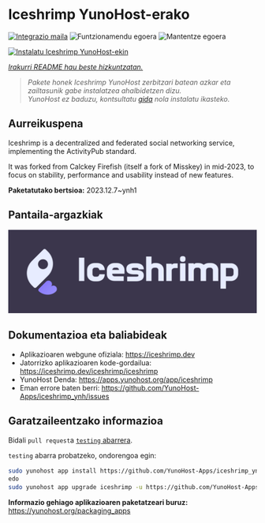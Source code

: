 <!--
Ohart ongi: README hau automatikoki sortu da <https://github.com/YunoHost/apps/tree/master/tools/readme_generator>ri esker
EZ editatu eskuz.
-->

# Iceshrimp YunoHost-erako

[![Integrazio maila](https://dash.yunohost.org/integration/iceshrimp.svg)](https://dash.yunohost.org/appci/app/iceshrimp) ![Funtzionamendu egoera](https://ci-apps.yunohost.org/ci/badges/iceshrimp.status.svg) ![Mantentze egoera](https://ci-apps.yunohost.org/ci/badges/iceshrimp.maintain.svg)

[![Instalatu Iceshrimp YunoHost-ekin](https://install-app.yunohost.org/install-with-yunohost.svg)](https://install-app.yunohost.org/?app=iceshrimp)

*[Irakurri README hau beste hizkuntzatan.](./ALL_README.md)*

> *Pakete honek Iceshrimp YunoHost zerbitzari batean azkar eta zailtasunik gabe instalatzea ahalbidetzen dizu.*  
> *YunoHost ez baduzu, kontsultatu [gida](https://yunohost.org/install) nola instalatu ikasteko.*

## Aurreikuspena

Iceshrimp is a decentralized and federated social networking service, implementing the ActivityPub standard.

It was forked from Calckey Firefish (itself a fork of Misskey) in mid-2023, to focus on stability, performance and usability instead of new features.

**Paketatutako bertsioa:** 2023.12.7~ynh1

## Pantaila-argazkiak

![Iceshrimp(r)en pantaila-argazkia](./doc/screenshots/example.jpg)

## Dokumentazioa eta baliabideak

- Aplikazioaren webgune ofiziala: <https://iceshrimp.dev>
- Jatorrizko aplikazioaren kode-gordailua: <https://iceshrimp.dev/iceshrimp/iceshrimp>
- YunoHost Denda: <https://apps.yunohost.org/app/iceshrimp>
- Eman errore baten berri: <https://github.com/YunoHost-Apps/iceshrimp_ynh/issues>

## Garatzaileentzako informazioa

Bidali `pull request`a [`testing` abarrera](https://github.com/YunoHost-Apps/iceshrimp_ynh/tree/testing).

`testing` abarra probatzeko, ondorengoa egin:

```bash
sudo yunohost app install https://github.com/YunoHost-Apps/iceshrimp_ynh/tree/testing --debug
edo
sudo yunohost app upgrade iceshrimp -u https://github.com/YunoHost-Apps/iceshrimp_ynh/tree/testing --debug
```

**Informazio gehiago aplikazioaren paketatzeari buruz:** <https://yunohost.org/packaging_apps>
